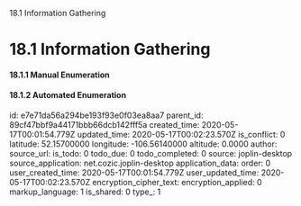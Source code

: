 18.1 Information Gathering

# 18.1 Information Gathering
#### 18.1.1 Manual Enumeration
#### 18.1.2 Automated Enumeration

id: e7e71da56a294be193f93e0f03ea8aa7
parent_id: 89cf47bbf9a44171bbb66dcb142fff5a
created_time: 2020-05-17T00:01:54.779Z
updated_time: 2020-05-17T00:02:23.570Z
is_conflict: 0
latitude: 52.15700000
longitude: -106.56140000
altitude: 0.0000
author: 
source_url: 
is_todo: 0
todo_due: 0
todo_completed: 0
source: joplin-desktop
source_application: net.cozic.joplin-desktop
application_data: 
order: 0
user_created_time: 2020-05-17T00:01:54.779Z
user_updated_time: 2020-05-17T00:02:23.570Z
encryption_cipher_text: 
encryption_applied: 0
markup_language: 1
is_shared: 0
type_: 1